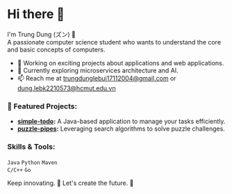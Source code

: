 # Hi there 👋  
I'm Trung Dung (ズン) 🌟  
A passionate computer science student who wants to understand the core and basic concepts of computers.  

- 🔭 Working on exciting projects about applications and web applications.
- 🌱 Currently exploring microservices architecture and AI.
- 📫 Reach me at trungdunglebui17112004@gmail.com or dung.lebk2210573@hcmut.edu.vn

### 🌟 Featured Projects:
- **[simple-todo](https://github.com/trungdung1711/simple-todo):** A Java-based application to manage your tasks efficiently.  
- **[puzzle-pipes](https://github.com/trungdung1711/puzzle-pipes):** Leveraging search algorithms to solve puzzle challenges.  

### Skills & Tools:
`Java` `Python` `Maven`  
`C/C++` `Go`  

Keep innovating. 🚀 Let's create the future. 🌟


<!---
trungdung1711/trungdung1711 is a ✨ special ✨ repository because its `README.md` (this file) appears on your GitHub profile.
You can click the Preview link to take a look at your changes.
--->
